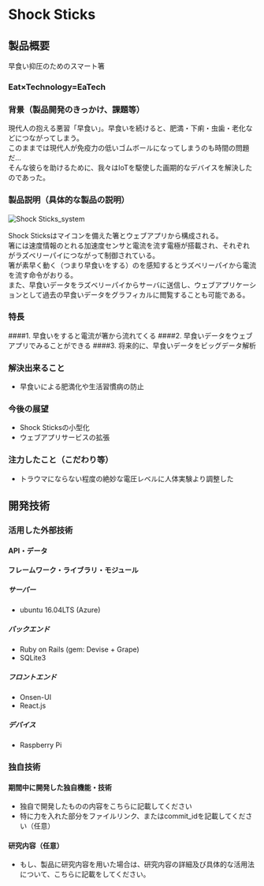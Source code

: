 # Shock Sticks

## 製品概要
早食い抑圧のためのスマート箸

### Eat×Technology=EaTech

### 背景（製品開発のきっかけ、課題等）

現代人の抱える悪習「早食い」。早食いを続けると、肥満・下痢・虫歯・老化などにつながってしまう。  
このままでは現代人が免疫力の低いゴムボールになってしまうのも時間の問題だ...  
そんな彼らを助けるために、我々はIoTを駆使した画期的なデバイスを解決したのであった。

### 製品説明（具体的な製品の説明）

![Shock Sticks_system](http://ueqareer.net/wp-content/uploads/2016/10/Shock-Sticks-system-.png)　　

Shock Sticksはマイコンを備えた箸とウェブアプリから構成される。  
箸には速度情報のとれる加速度センサと電流を流す電極が搭載され、それぞれがラズベリーパイにつながって制御されている。  
箸が素早く動く（つまり早食いをする）のを感知するとラズベリーパイから電流を流す命令がおりる。  
また、早食いデータをラズベリーパイからサーバに送信し、ウェブアプリケーションとして過去の早食いデータをグラフィカルに閲覧することも可能である。

### 特長
####1. 早食いをすると電流が箸から流れてくる
####2. 早食いデータをウェブアプリでみることができる
####3. 将来的に、早食いデータをビッグデータ解析

### 解決出来ること

* 早食いによる肥満化や生活習慣病の防止

### 今後の展望

* Shock Sticksの小型化
* ウェブアプリサービスの拡張

### 注力したこと（こだわり等）
* トラウマにならない程度の絶妙な電圧レベルに人体実験より調整した

## 開発技術
### 活用した外部技術
#### API・データ

#### フレームワーク・ライブラリ・モジュール

##### サーバー
* ubuntu 16.04LTS (Azure)

##### バックエンド
* Ruby on Rails (gem: Devise + Grape)
* SQLite3

##### フロントエンド
* Onsen-UI
* React.js

##### デバイス
* Raspberry Pi

### 独自技術
#### 期間中に開発した独自機能・技術
* 独自で開発したものの内容をこちらに記載してください
* 特に力を入れた部分をファイルリンク、またはcommit_idを記載してください（任意）

#### 研究内容（任意）
* もし、製品に研究内容を用いた場合は、研究内容の詳細及び具体的な活用法について、こちらに記載をしてください。
